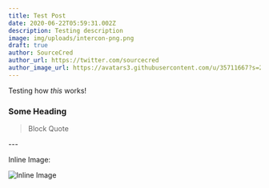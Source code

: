 ```yaml
---
title: Test Post
date: 2020-06-22T05:59:31.002Z
description: Testing description
image: img/uploads/intercon-png.png
draft: true
author: SourceCred
author_url: https://twitter.com/sourcecred
author_image_url: https://avatars3.githubusercontent.com/u/35711667?s=200&v=4
---
```

Testing how *this* works!

### Some Heading

> Block Quote

\---

Inline Image:

![](img/uploads/intercon-png.png "Inline Image")